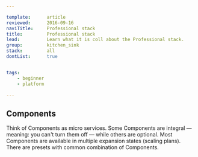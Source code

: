 ```yaml
---

template:      article
reviewed:      2016-09-16
naviTitle:     Professional stack
title:         Professional stack
lead:          Learn what it is coll about the Professional stack.
group:         kitchen_sink
stack:         all
dontList:      true


tags: 
    - beginner
    - platform

---
```



## Components

Think of Components as micro services. Some Components are integral — meaning: you can't turn them off — while others are optional. Most Components are available in multiple expansion states (scaling plans). There are presets with common combination of Components.